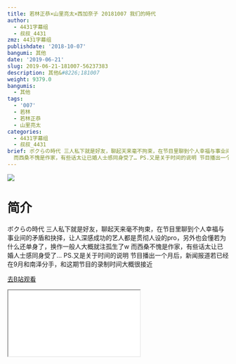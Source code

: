 ```yaml
---
title: 若林正恭×山里亮太×西加奈子 20181007 我们的時代
author:
  - 4431字幕组
  - 叔叔_4431
zmz: 4431字幕组
publishdate: '2018-10-07'
bangumi: 其他
date: '2019-06-21'
slug: 2019-06-21-181007-56237383
description: 其他&#8226;181007
weight: 9379.0
bangumis:
  - 其他
tags:
  - '007'
  - 若林
  - 若林正恭
  - 山里亮太
categories:
  - 4431字幕组
  - 叔叔_4431
brief: ボクらの時代 三人私下就是好友，聊起天来毫不拘束，在节目里聊到个人幸福与事业间的矛盾和抉择，让人深感成功的艺人都是贯彻人设的pro，另外也会懂若为什么还单身了，换作一般人大概就注孤生了w
  而西桑不愧是作家，有些话太让已婚人士感同身受了… PS.又是关于时间的说明 节目播出一个月后，新闻报道若已经在9月和南泽分手，和这期节目的录制时间大概很接近
---
```

![](https://raw.githubusercontent.com/tcgriffith/owaraisite/master/static/tmpimg/2364aa3d1426bbee273c95d0122270cd54240417.jpg.480.jpg)
# 简介  
ボクらの時代
三人私下就是好友，聊起天来毫不拘束，在节目里聊到个人幸福与事业间的矛盾和抉择，让人深感成功的艺人都是贯彻人设的pro，另外也会懂若为什么还单身了，换作一般人大概就注孤生了w 而西桑不愧是作家，有些话太让已婚人士感同身受了…
PS.又是关于时间的说明
节目播出一个月后，新闻报道若已经在9月和南泽分手，和这期节目的录制时间大概很接近  

[去B站观看](https://www.bilibili.com/video/av56237383/)
<div class ="resp-container"><iframe class="testiframe" src="//player.bilibili.com/player.html?aid=56237383"", scrolling="no", allowfullscreen="true" > </iframe></div> 
